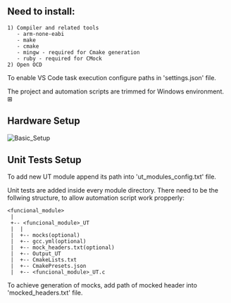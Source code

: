 ## Need to install:
    1) Compiler and related tools
       - arm-none-eabi
       - make
       - cmake
       - mingw - required for Cmake generation
       - ruby - required for CMock 
    2) Open OCD

To enable VS Code task execution configure paths in 'settings.json' file.

The project and automation scripts are trimmed for Windows environment. ⊞

## Hardware Setup
![Basic_Setup](https://github.com/inpgbburda/Stm32f401/assets/49471138/361be77b-3889-4240-b91b-b38e69d017e0)

## Unit Tests Setup
To add new UT module append its path into 'ut_modules_config.txt' file.

Unit tests are added inside every module directory. There need to be the follwing structure, to allow automation script work propperly:

```text
<funcional_module>
 |
 +-- <funcional_module>_UT
 |  |  
 |  +-- mocks(optional)
 |  +-- gcc.yml(optional)
 |  +-- mock_headers.txt(optional)
 |  +-- Output_UT
 |  +-- CmakeLists.txt
 |  +-- CmakePresets.json
 |  +-- <funcional_module>_UT.c
 ```
To achieve generation of mocks, add path of mocked header into 'mocked_headers.txt' file.
